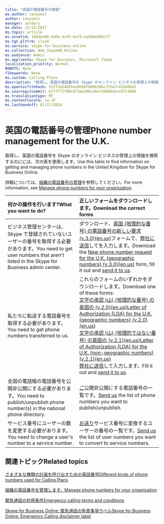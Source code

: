 ```yaml
---
title: "英国の電話番号の管理"
ms.author: tonysmit
author: tonysmit
manager: serdars
ms.date: 12/15/2017
ms.topic: article
ms.assetid: 104dea98-6d0a-4c45-ba79-ea568e588c77
ms.tgt.pltfrm: cloud
ms.service: skype-for-business-online
ms.collection: Adm_Skype4B_Online
ms.audience: Admin
ms.appliesto: Skype for Business, Microsoft Teams
localization_priority: Normal
ROBOTS: None
f1keywords: None
ms.custom: Calling Plans
description: "取得し、英国の電話番号を Skype のオンライン ビジネスの管理上の情報を検索するのにには、次の表を使用します。"
ms.openlocfilehash: 51f72b24055ee9b99f869b30bc7f5a7c41048bd1
ms.sourcegitcommit: b7f7ff1f88cd71ba289c20e745d0642ce5f11809
ms.translationtype: MT
ms.contentlocale: ja-JP
ms.lasthandoff: 01/17/2018
---
```

# <a name="phone-number-management-for-the-uk"></a><span data-ttu-id="1d144-103">英国の電話番号の管理</span><span class="sxs-lookup"><span data-stu-id="1d144-103">Phone number management for the U.K.</span></span>

<span data-ttu-id="1d144-104">取得し、英国の電話番号を Skype のオンライン ビジネスの管理上の情報を検索するのにには、次の表を使用します。</span><span class="sxs-lookup"><span data-stu-id="1d144-104">Use this table to find information on getting and managing phone numbers in the United Kingdom for Skype for Business Online.</span></span> 
  
<span data-ttu-id="1d144-105">詳細については、[組織の電話番号の管理](manage-phone-numbers-for-your-organization.md)を参照してください。</span><span class="sxs-lookup"><span data-stu-id="1d144-105">For more information, see [Manage phone numbers for your organization](manage-phone-numbers-for-your-organization.md).</span></span>
  
|<span data-ttu-id="1d144-106">**何かの操作を行います?**</span><span class="sxs-lookup"><span data-stu-id="1d144-106">**What you want to do?**</span></span>|<span data-ttu-id="1d144-107">**正しいフォームをダウンロードします。**</span><span class="sxs-lookup"><span data-stu-id="1d144-107">**Download the correct forms**</span></span>|
|:-----|:-----|
|<span data-ttu-id="1d144-108">ビジネス管理センターは、Skype で登録されていないユーザーの番号を取得する必要があります。</span><span class="sxs-lookup"><span data-stu-id="1d144-108">You need to get user numbers that aren't listed in the Skype for Business admin center.</span></span>  <br/> |<span data-ttu-id="1d144-109">ダウンロード、[英国 (地理的な番号) の電話番号の新しい要求 (v.3.0)(en.us)](../../downloads/nnew-phone-number-request-for-the-u.k.-(geographic-numbers)-(v.3.0)-(en.us).pdf)フォームで、[弊社に送信](mailto:ptneu@microsoft.com)してを入力します。</span><span class="sxs-lookup"><span data-stu-id="1d144-109">Download the [New phone number request for the U.K. (geographic numbers) (v.3.0)(en.us)](../../downloads/nnew-phone-number-request-for-the-u.k.-(geographic-numbers)-(v.3.0)-(en.us).pdf) form, fill it out and [send it to us](mailto:ptneu@microsoft.com).</span></span>  <br/> |
|<span data-ttu-id="1d144-110">私たちに転送する電話番号を取得する必要があります。</span><span class="sxs-lookup"><span data-stu-id="1d144-110">You need to get phone numbers transferred to us.</span></span>  <br/> |<span data-ttu-id="1d144-111">これらのフォームのいずれかをダウンロードします。</span><span class="sxs-lookup"><span data-stu-id="1d144-111">Download one of these forms:</span></span> <br/> <span data-ttu-id="1d144-112">[文字の承認 (山) (地理的な番号) の英国の (v.2.0)(en.us)](../../downloads/LOA-forms/letter-of-authorization-(loa)-for-the-u.k.-(geographic-numbers)-(v.2.0)-(en.us).pdf)</span><span class="sxs-lookup"><span data-stu-id="1d144-112">[Letter of Authorization (LOA) for the U.K. (geographic numbers) (v.2.0)(en.us)](../../downloads/LOA-forms/letter-of-authorization-(loa)-for-the-u.k.-(geographic-numbers)-(v.2.0)-(en.us).pdf)</span></span> <br/> <span data-ttu-id="1d144-113">[文字の承認 (山) (地理的ではない番号) の英国の (v.2.1)(en.us)](../../downloads/LOA-forms/letter-of-authorization-(loa)-for-the-u.k.-(non-geographic-numbers)-(v.2.1)-(en.us).pdf)</span><span class="sxs-lookup"><span data-stu-id="1d144-113">[Letter of Authorization (LOA) for the U.K. (non-geographic numbers) (v.2.1)(en.us)](../../downloads/LOA-forms/letter-of-authorization-(loa)-for-the-u.k.-(non-geographic-numbers)-(v.2.1)-(en.us).pdf)</span></span> <br/>  <span data-ttu-id="1d144-114">[弊社に送信](mailto:ptneu@microsoft.com)して入力します。</span><span class="sxs-lookup"><span data-stu-id="1d144-114">Fill it out and [send it to us](mailto:ptneu@microsoft.com).</span></span>  <br/> |
|<span data-ttu-id="1d144-115">全国の電話帳の電話番号を公開非公開にする必要があります。</span><span class="sxs-lookup"><span data-stu-id="1d144-115">You need to publish/unpublish phone number(s) in the national phone directory.</span></span>  <br/> |<span data-ttu-id="1d144-116">[ご](mailto:ptneu@microsoft.com)公開非公開にする電話番号の一覧です。</span><span class="sxs-lookup"><span data-stu-id="1d144-116">[Send us](mailto:ptneu@microsoft.com) the list of phone numbers you want to publish/unpublish.</span></span> <br/> |
|<span data-ttu-id="1d144-117">サービス番号にユーザーの数を変更する必要があります。</span><span class="sxs-lookup"><span data-stu-id="1d144-117">You need to change a user's number to a service number.</span></span>  <br/> |<span data-ttu-id="1d144-118">[お送り](mailto:ptneu@microsoft.com )サービス番号に変換するユーザーの番号の一覧です。</span><span class="sxs-lookup"><span data-stu-id="1d144-118">[Send us](mailto:ptneu@microsoft.com ) the list of user numbers you want to convert to service numbers.</span></span> <br/> |
   
## <a name="related-topics"></a><span data-ttu-id="1d144-119">関連トピック</span><span class="sxs-lookup"><span data-stu-id="1d144-119">Related topics</span></span>
[<span data-ttu-id="1d144-120">さまざまな種類の計画を呼び出すための電話番号</span><span class="sxs-lookup"><span data-stu-id="1d144-120">Different kinds of phone numbers used for Calling Plans</span></span>](../different-kinds-of-phone-numbers-used-for-calling-plans.md)

[<span data-ttu-id="1d144-121">組織の電話番号を管理します。</span><span class="sxs-lookup"><span data-stu-id="1d144-121">Manage phone numbers for your organization</span></span>](manage-phone-numbers-for-your-organization.md)

[<span data-ttu-id="1d144-122">緊急通話の利用条件</span><span class="sxs-lookup"><span data-stu-id="1d144-122">Emergency calling terms and conditions</span></span>](../emergency-calling-terms-and-conditions.md)

[<span data-ttu-id="1d144-123">Skype for Business Online: 緊急通話の免責事項ラベル</span><span class="sxs-lookup"><span data-stu-id="1d144-123">Skype for Business Online: Emergency Calling disclaimer label</span></span>](https://go.microsoft.com/fwlink/?LinkID=692099)

